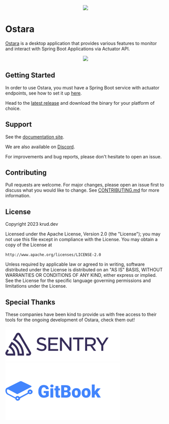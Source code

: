<p align="center">
    <a href="https://ostara.dev/">
    <img src="https://github.com/krud-dev/ostara/blob/master/app/assets/logo.png?raw=true">
    </a>
</p>

# Ostara

[Ostara](https://ostara.dev/) is a desktop application that provides various features to monitor and interact with Spring Boot Applications via Actuator API.

<p align="center">
    <img src="https://github.com/krud-dev/ostara/blob/master/app/assets/screenshots/instance-dashboard.png?raw=true">
</p>

## Getting Started

In order to use Ostara, you must have a Spring Boot service with actuator endpoints, see how to set it up [here](https://www.baeldung.com/spring-boot-actuators).

Head to the [latest release](https://github.com/krud-dev/ostara/releases/latest) and download the binary for your platform of choice.

## Support

See the [documentation site](https://docs.ostara.dev/).

We are also available on [Discord](https://discord.gg/VJ82fuSYxd).

For improvements and bug reports, please don't hesitate to open an issue.

## Contributing

Pull requests are welcome. For major changes, please open an issue first to discuss what you would like to change. See [CONTRIBUTING.md](CONTRIBUTING.md) for more information.

## License

Copyright 2023 krud.dev

Licensed under the Apache License, Version 2.0 (the "License");
you may not use this file except in compliance with the License.
You may obtain a copy of the License at

    http://www.apache.org/licenses/LICENSE-2.0

Unless required by applicable law or agreed to in writing, software
distributed under the License is distributed on an "AS IS" BASIS,
WITHOUT WARRANTIES OR CONDITIONS OF ANY KIND, either express or implied.
See the License for the specific language governing permissions and
limitations under the License.

## Special Thanks
These companies have been kind to provide us with free access to their tools for the ongoing development of Ostara, check them out!

[![Sentry](./.github/assets/sentry.svg)](https://sentry.io)<br/>
[![Gitbook](./.github/assets/gitbook.svg)](https://www.gitbook.com/)
